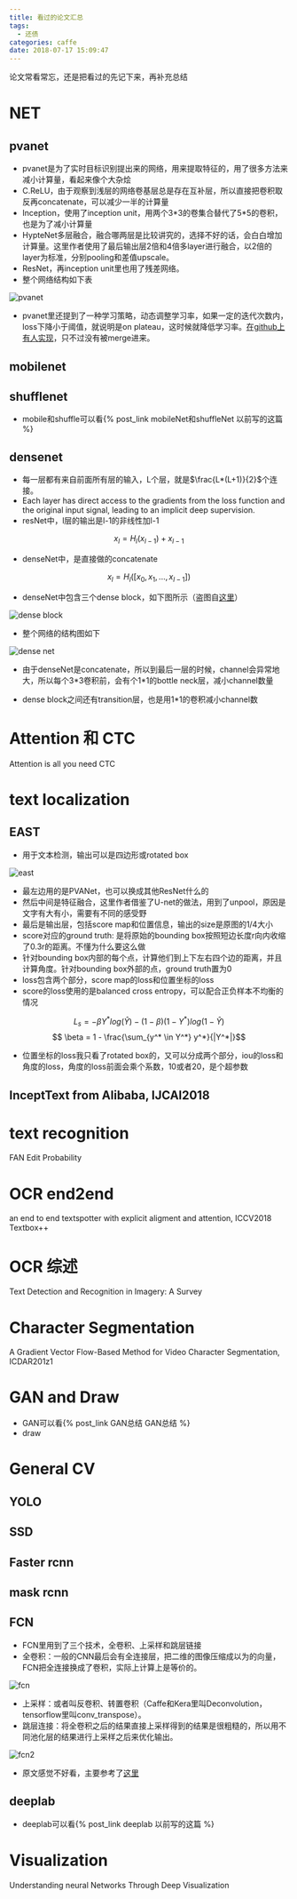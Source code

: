 ```yaml
---
title: 看过的论文汇总
tags:
  - 还债
categories: caffe
date: 2018-07-17 15:09:47
---
```


论文常看常忘，还是把看过的先记下来，再补充总结

# NET

## pvanet

- pvanet是为了实时目标识别提出来的网络，用来提取特征的，用了很多方法来减小计算量，看起来像个大杂烩
- C.ReLU，由于观察到浅层的网络卷基层总是存在互补层，所以直接把卷积取反再concatenate，可以减少一半的计算量
- Inception，使用了inception unit，用两个3\*3的卷集合替代了5\*5的卷积，也是为了减小计算量
- HypteNet多层融合，融合哪两层是比较讲究的，选择不好的话，会白白增加计算量。这里作者使用了最后输出层2倍和4倍多layer进行融合，以2倍的layer为标准，分别pooling和差值upscale。
- ResNet，再inception unit里也用了残差网络。
- 整个网络结构如下表

![pvanet](/images/62552972.jpg)

- pvanet里还提到了一种学习策略，动态调整学习率，如果一定的迭代次数内，loss下降小于阈值，就说明是on plateau，这时候就降低学习率。[在github上有人实现](https://github.com/BVLC/caffe/pull/4606/files)，只不过没有被merge进来。

## mobilenet

## shufflenet

- mobile和shuffle可以看{% post_link mobileNet和shuffleNet 以前写的这篇 %}

## densenet

- 每一层都有来自前面所有层的输入，L个层，就是$\frac{L*(L+1)}{2}$个连接。
- Each layer has direct access to the gradients from the loss function and the original input signal, leading to an implicit deep supervision.
- resNet中，l层的输出是l-1的非线性加l-1

$$x_l = H_l(x_{l-1}) + x_{l-1}$$

- denseNet中，是直接做的concatenate

$$x_l = H_l([x_0, x_1, ..., x_{l-1}])$$

- denseNet中包含三个dense block，如下图所示（盗图自[这里](https://blog.csdn.net/u014380165/article/details/75142664)）

![dense block](/images/25005397.jpg)

- 整个网络的结构图如下

![dense net](/images/51626114.jpg)

- 由于denseNet是concatenate，所以到最后一层的时候，channel会异常地大，所以每个3\*3卷积前，会有个1\*1的bottle neck层，减小channel数量

- dense block之间还有transition层，也是用1\*1的卷积减小channel数

# Attention 和 CTC

Attention is all you need
CTC

# text localization

## EAST

- 用于文本检测，输出可以是四边形或rotated box

![east](/images/14151415.jpg)

- 最左边用的是PVANet，也可以换成其他ResNet什么的
- 然后中间是特征融合，这里作者借鉴了U-net的做法，用到了unpool，原因是文字有大有小，需要有不同的感受野
- 最后是输出层，包括score map和位置信息，输出的size是原图的1/4大小
- score对应的ground truth: 是将原始的bounding box按照短边长度r向内收缩了0.3r的距离。不懂为什么要这么做
- 针对bounding box内部的每个点，计算他们到上下左右四个边的距离，并且计算角度。针对bounding box外部的点，ground truth置为0
- loss包含两个部分，score map的loss和位置坐标的loss
- score的loss使用的是balanced cross entropy，可以配合正负样本不均衡的情况

$$ L_s = -\beta Y^* log(\hat{Y}) - (1-\beta)(1-Y^*)log(1-\hat{Y})$$
$$ \beta = 1 - \frac{\sum_{y^* \in Y^*} y^*}{|Y^*|}$$

- 位置坐标的loss我只看了rotated box的，又可以分成两个部分，iou的loss和角度的loss，角度的loss前面会乘个系数，10或者20，是个超参数

## InceptText from Alibaba, IJCAI2018

# text recognition

FAN
Edit Probability

# OCR end2end

an end to end textspotter with explicit aligment and attention, ICCV2018
Textbox++

# OCR 综述

Text Detection and Recognition in Imagery: A Survey

# Character Segmentation

A Gradient Vector Flow-Based Method for Video Character Segmentation, ICDAR201z1

# GAN and Draw

- GAN可以看{% post_link GAN总结 GAN总结 %}
- draw

# General CV

## YOLO
## SSD
## Faster rcnn
## mask rcnn
## FCN

- FCN里用到了三个技术，全卷积、上采样和跳层链接
- 全卷积：一般的CNN最后会有全连接层，把二维的图像压缩成以为的向量，FCN把全连接换成了卷积，实际上计算上是等价的。

![fcn](/images/26480255.jpg)

- 上采样：或者叫反卷积、转置卷积（Caffe和Kera里叫Deconvolution，tensorflow里叫conv_transpose）。
- 跳层连接：将全卷积之后的结果直接上采样得到的结果是很粗糙的，所以用不同池化层的结果进行上采样之后来优化输出。

![fcn2](/images/48652183.jpg)

- 原文感觉不好看，主要参考了[这里](https://blog.csdn.net/junparadox/article/details/52610744)

## deeplab

- deeplab可以看{% post_link deeplab 以前写的这篇 %}

# Visualization

Understanding neural Networks Through Deep Visualization
